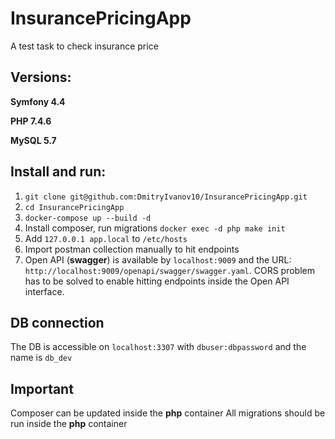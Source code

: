 # InsurancePricingApp
A test task to check insurance price

## Versions:
**Symfony 4.4**

**PHP 7.4.6**

**MySQL 5.7**

## Install and run:
1. ```git clone git@github.com:DmitryIvanov10/InsurancePricingApp.git```
2. ```cd InsurancePricingApp```
3. ```docker-compose up --build -d```
3. Install composer, run migrations ```docker exec -d php make init```
4. Add ```127.0.0.1 app.local``` to `/etc/hosts`
5. Import postman collection manually to hit endpoints
6. Open API (**swagger**) is available by `localhost:9009` 
and the URL: `http://localhost:9009/openapi/swagger/swagger.yaml`.
CORS problem has to be solved to enable hitting endpoints inside the Open API interface.

## DB connection
The DB is accessible on `localhost:3307` with `dbuser:dbpassword` and the name is `db_dev`

## Important
Composer can be updated inside the **php** container
All migrations should be run inside the **php** container
